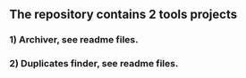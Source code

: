 ## The repository contains 2 tools projects
### 1) Archiver, see readme files. 
### 2) Duplicates finder, see readme files.
